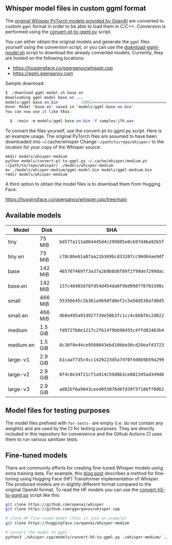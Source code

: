 ## Whisper model files in custom ggml format

The [original Whisper PyTorch models provided by OpenAI](https://github.com/openai/whisper/blob/main/whisper/__init__.py#L17-L27)
are converted to custom `ggml` format in order to be able to load them in C/C++.
Conversion is performed using the [convert-pt-to-ggml.py](convert-pt-to-ggml.py) script.

You can either obtain the original models and generate the `ggml` files yourself using the conversion script,
or you can use the [download-ggml-model.sh](download-ggml-model.sh) script to download the already converted models.
Currently, they are hosted on the following locations:

- https://huggingface.co/ggerganov/whisper.cpp
- https://ggml.ggerganov.com

Sample download:

```java
$ ./download-ggml-model.sh base.en
Downloading ggml model base.en ...
models/ggml-base.en.bin          100%[=============================================>] 141.11M  5.41MB/s    in 22s
Done! Model 'base.en' saved in 'models/ggml-base.en.bin'
You can now use it like this:

  $ ./main -m models/ggml-base.en.bin -f samples/jfk.wav
```

To convert the files yourself, use the convert-pt-to-ggml.py script. Here is an example usage.
The original PyTorch files are assumed to have been downloaded into ~/.cache/whisper
Change `~/path/to/repo/whisper/` to the location for your copy of the Whisper source:
```
mkdir models/whisper-medium
python models/convert-pt-to-ggml.py ~/.cache/whisper/medium.pt ~/path/to/repo/whisper/ ./models/whisper-medium
mv ./models/whisper-medium/ggml-model.bin models/ggml-medium.bin
rmdir models/whisper-medium
```

A third option to obtain the model files is to download them from Hugging Face:

https://huggingface.co/ggerganov/whisper.cpp/tree/main

## Available models

| Model     | Disk    | SHA                                        |
| ---       | ---     | ---                                        |
| tiny      |  75 MiB | `bd577a113a864445d4c299885e0cb97d4ba92b5f` |
| tiny.en   |  75 MiB | `c78c86eb1a8faa21b369bcd33207cc90d64ae9df` |
| base      | 142 MiB | `465707469ff3a37a2b9b8d8f89f2f99de7299dac` |
| base.en   | 142 MiB | `137c40403d78fd54d454da0f9bd998f78703390c` |
| small     | 466 MiB | `55356645c2b361a969dfd0ef2c5a50d530afd8d5` |
| small.en  | 466 MiB | `db8a495a91d927739e50b3fc1cc4c6b8f6c2d022` |
| medium    | 1.5 GiB | `fd9727b6e1217c2f614f9b698455c4ffd82463b4` |
| medium.en | 1.5 GiB | `8c30f0e44ce9560643ebd10bbe50cd20eafd3723` |
| large-v1  | 2.9 GiB | `b1caaf735c4cc1429223d5a74f0f4d0b9b59a299` |
| large-v2  | 2.9 GiB | `0f4c8e34f21cf1a914c59d8b3ce882345ad349d6` |
| large-v3  | 2.9 GiB | `ad82bf6a9043ceed055076d0fd39f5f186ff8062` |

## Model files for testing purposes

The model files prefixed with `for-tests-` are empty (i.e. do not contain any weights) and are used by the CI for
testing purposes. They are directly included in this repository for convenience and the Github Actions CI uses them to
run various sanitizer tests.

## Fine-tuned models

There are community efforts for creating fine-tuned Whisper models using extra training data. For example, this
[blog post](https://huggingface.co/blog/fine-tune-whisper) describes a method for fine-tuning using Hugging Face (HF)
Transformer implementation of Whisper. The produced models are in slightly different format compared to the original
OpenAI format. To read the HF models you can use the [convert-h5-to-ggml.py](convert-h5-to-ggml.py) script like this:

```bash
git clone https://github.com/openai/whisper
git clone https://github.com/ggerganov/whisper.cpp

# clone HF fine-tuned model (this is just an example)
git clone https://huggingface.co/openai/whisper-medium

# convert the model to ggml
python3 ./whisper.cpp/models/convert-h5-to-ggml.py ./whisper-medium/ ./whisper .
```
